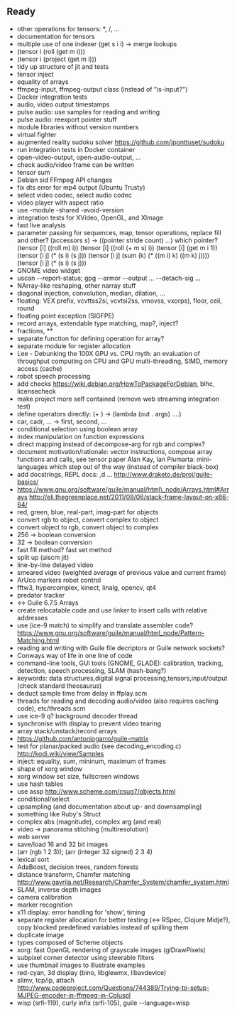 ## Ready

* other operations for tensors: \*, /, ...
* documentation for tensors
* multiple use of one indexer (get s i i) -> merge lookups
* (tensor i (roll (get m i)))
* (tensor i (project (get m i)))
* tidy up structure of jit and tests
* tensor inject
* equality of arrays
* ffmpeg-input, ffmpeg-output class (instead of "is-input?")
* Docker integration tests
* audio, video output timestamps
* pulse audio: use samples for reading and writing
* pulse audio: reexport pointer stuff
* module libraries without version numbers
* virtual fighter
* augmented reality sudoku solver https://github.com/jponttuset/sudoku
* run integration tests in Docker container
* open-video-output, open-audio-output, ...
* check audio/video frame can be written
* tensor sum
* Debian sid FFmpeg API changes
* fix dts error for mp4 output (Ubuntu Trusty)
* select video codec, select audio codec
* video player with aspect ratio
* use -module -shared -avoid-version
* integration tests for XVideo, OpenGL, and XImage
* fast live analysis
* parameter passing for sequences, map, tensor operations, replace fill and other?
    (accessors s) -> ((pointer stride count) ...) which pointer?
    (tensor [i] ((roll m) i))
    (tensor [i] ((roll (+ m s) i))
    (tensor [i] (get m i 1))
    (tensor [i j] (* (s i) (s j)))
    (tensor [i j] (sum (k) (* ((m i) k) ((m k) j))))
    (tensor [i j] (* (s i) (s j)))
* GNOME video widget
* uscan --report-status; gpg --armor --output ... --detach-sig ...
* NArray-like reshaping, other narray stuff
* diagonal injection, convolution, median, dilation, ...
* floating: VEX prefix, vcvttss2si, vcvtsi2ss, vmovss, vxorps), floor, ceil, round
* floating point exception (SIGFPE)
* record arrays, extendable type matching, map?, inject?
* fractions, \*\*
* separate function for defining operation for array?
* separate module for register allocation
* Lee - Debunking the 100X GPU vs. CPU myth: an evaluation of throughput computing on CPU and GPU
  multi-threading, SIMD, memory access (cache)
* robot speech processing
* add checks https://wiki.debian.org/HowToPackageForDebian, blhc, licensecheck
* make project more self contained (remove web streaming integration test)
* define operators directly: (+ <int> <int>) -> (lambda (out . args) ....)
* car, cadr, ... -> first, second, ...
* conditional selection using boolean array
* index manipulation on function expressions
* direct mapping instead of decompose-arg for rgb and complex?
* document motivation/rationale: vector instructions, compose array functions and calls, see tensor paper
  Alan Kay, Ian Piumarta: mini-languages which step out of the way (instead of compiler black-box)
* add docstrings, REPL docs: ,d ...
  http://www.draketo.de/proj/guile-basics/
* https://www.gnu.org/software/guile/manual/html\_node/Arrays.html#Arrays
  http://eli.thegreenplace.net/2011/09/06/stack-frame-layout-on-x86-64/
* red, green, blue, real-part, imag-part for objects
* convert rgb to object, convert complex to object
* convert object to rgb, convert object to complex
* 256 -> boolean conversion
* 32 -> boolean conversion
* fast fill method? fast set method
* split up (aiscm jit)
* line-by-line delayed video
* smeared video (weighted average of previous value and current frame)
* ArUco markers robot control
* fftw3, hypercomplex, kinect, linalg, opencv, qt4
* predator tracker
* <-> Guile 6.7.5 Arrays
* create relocatable code and use linker to insert calls with relative addresses
* use (ice-9 match) to simplify and translate assembler code?
  https://www.gnu.org/software/guile/manual/html_node/Pattern-Matching.html
* reading and writing with Guile file decriptors or Guile network sockets?
* Conways way of life in one line of code
* command-line tools, GUI tools (GNOME, GLADE): calibration, tracking, detection, speech processing, SLAM (hash-bang?)
* keywords: data structures,digital signal processing,tensors,input/output (check standard theosaurus)
* deduct sample time from delay in ffplay.scm
* threads for reading and decoding audio/video (also requires caching code), etc/threads.scm
* use ice-9 q? background decoder thread
* synchronise with display to prevent video tearing
* array stack/unstack/record arrays
* https://github.com/antoniogarro/guile-matrix
* test for planar/packed audio (see decoding\_encoding.c)
  http://kodi.wiki/view/Samples
* inject: equality, sum, mininum, maximum of frames
* shape of xorg window
* xorg window set size, fullscreen windows
* use hash tables
* use assp http://www.scheme.com/csug7/objects.html
* conditional/select
* upsampling (and documentation about up- and downsampling)
* something like Ruby's Struct
* complex abs (magnitude), complex arg (and real)
* video -> panorama stitching (multiresolution)
* web server
* save/load 16 and 32 bit images
* (arr (rgb 1 2 3)); (arr (integer 32 signed) 2 3 4)
* lexical sort
* AdaBoost, decision trees, random forests
* distance transform, Chamfer matching
  http://www.gavrila.net/Research/Chamfer_System/chamfer_system.html
* SLAM, inverse depth images
* camera calibration
* marker recognition
* x11 display: error handling for 'show', timing
* separate register allocation for better testing (<-> RSpec, Clojure Midje?),
  copy blocked predefined variables instead of spilling them
* duplicate image
* types composed of Scheme objects
* xorg: fast OpenGL rendering of grayscale images (glDrawPixels)
* subpixel corner detector using steerable filters
* use thumbnail images to illustrate examples
* red-cyan, 3d display (bino, libglewmx, libavdevice)
* slimv, tcp/ip, attach
  http://www.codeproject.com/Questions/744389/Trying-to-setup-MJPEG-encoder-in-ffmpeg-in-Cpluspl
* wisp (srfi-119), curly infix (srfi-105), guile --language=wisp <file>
